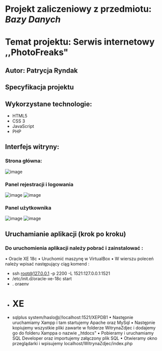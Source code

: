 # Projekt zaliczeniowy z przedmiotu: _**Bazy Danych**_

# Temat projektu: Serwis internetowy ,,PhotoFreaks"
## Autor: Patrycja Ryndak
## Specyfikacja projektu

## Wykorzystane technologie:
- HTML5
- CSS 3
- JavaScript
- PHP

## Interfejs witryny:
### Strona główna:
![image](https://user-images.githubusercontent.com/63348363/140932390-a415a4e3-3f73-4830-bc4c-89a5f78bbeb3.png)
### Panel rejestracji i logowania
![image](https://user-images.githubusercontent.com/63348363/140932406-6d75fdbd-4468-4f42-8f9a-3cc48fbfca50.png)
![image](https://user-images.githubusercontent.com/63348363/140932417-fab737d4-08d0-48b6-8736-cd0e73801411.png)
### Panel użytkownika
![image](https://user-images.githubusercontent.com/63348363/140932441-3e374e4f-892e-4d22-a2f5-f48ce4f46b51.png)
![image](https://user-images.githubusercontent.com/63348363/140932527-67dae403-a0b6-4730-b92d-bf2cfabe8a5e.png)

## Uruchamianie aplikacji (krok po kroku)

### Do uruchomienia aplikacji należy pobrać i zainstalować :
•	Oracle XE 18c 
•	Uruchomić maszynę w VirtualBox
•	W wierszu poleceń należy wpisać następujący ciąg komend :
- ssh root@127.0.0.1 -p 2200 -L 1521:127.0.0.1:1521
- /etc/init.d/oracle-xe-18c start
- . oraenv
- # XE
- sqlplus system/haslo@//localhost:1521/XEPDB1
•	Następnie uruchamiamy Xampp i tam startujemy Apache oraz MySql
•	Następnie kopiujemy wszystkie pliki zawarte w folderze WitrynaZdjec i dodajemy go do folderu Xamppa o nazwie ,,htdocs"
•	Pobieramy i uruchamiamy SQL Developer oraz importujemy załączony plik SQL
•	Otwieramy okno przeglądarki i wpisujemy localhost/WitrynaZdjec/index.php
